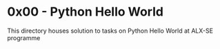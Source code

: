 # 0x00 - Python Hello World

This directory houses solution to tasks on Python Hello World at ALX-SE programme
